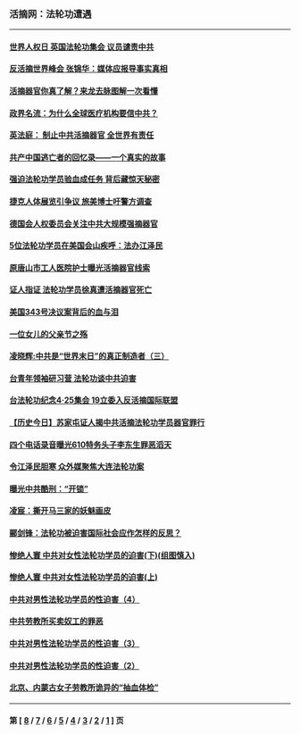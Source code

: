 ### 活摘网：法轮功遭遇
---
#### [世界人权日 英国法轮功集会 议员谴责中共](../../pages/nf5881/n13431763.md?03250430) 
#### [反活摘世界峰会 张锦华：媒体应报导事实真相](../../pages/nf5881/n13278502.md?03250430) 
#### [活摘器官你真了解？来龙去脉图解一次看懂](../../pages/nf5881/n13013820.md?03250430) 
#### [政界名流：为什么全球医疗机构要信中共？](../../pages/nf5881/n11945479.md?03250430) 
#### [英法庭： 制止中共活摘器官 全世界有责任](../../pages/nf5881/n11330691.md?03250430) 
#### [共产中国逃亡者的回忆录——一个真实的故事](../../pages/nf5881/n10918649.md?03250430) 
#### [强迫法轮功学员验血成任务 背后藏惊天秘密](../../pages/nf5881/n4252384.md?03250430) 
#### [捷克人体展览引争议 旅美博士吁警方调查](../../pages/nf5881/n9429187.md?03250430) 
#### [德国会人权委员会关注中共大规模强摘器官](../../pages/nf5881/n8418950.md?03250430) 
#### [5位法轮功学员在美国会山疾呼：法办江泽民](../../pages/nf5881/n8101519.md?03250430) 
#### [原唐山市工人医院护士曝光活摘器官线索](../../pages/nf5881/n8076384.md?03250430) 
#### [证人指证 法轮功学员徐真遭活摘器官死亡](../../pages/nf5881/n8042467.md?03250430) 
#### [美国343号决议案背后的血与泪](../../pages/nf5881/n8020684.md?03250430) 
#### [一位女儿的父亲节之殇](../../pages/nf5881/n8014122.md?03250430) 
#### [凌晓辉:中共是“世界末日”的真正制造者（三）](../../pages/nf5881/n4210333.md?03250430) 
#### [台青年领袖研习营 法轮功谈中共迫害](../../pages/nf5881/n4141857.md?03250430) 
#### [台法轮功纪念4‧25集会 19立委入反活摘国际联盟](../../pages/nf5881/n4141821.md?03250430) 
#### [【历史今日】苏家屯证人揭中共活摘法轮功学员器官罪行](../../pages/nf5881/n4135912.md?03250430) 
#### [四个电话录音曝光610特务头子李东生罪恶滔天](../../pages/nf5881/n4040060.md?03250430) 
#### [令江泽民胆寒 众外媒聚焦大连法轮功案](../../pages/nf5881/n3932671.md?03250430) 
#### [曝光中共酷刑：“开锁”](../../pages/nf5881/n3889373.md?03250430) 
#### [凌宸：撕开马三家的妖魅画皮](../../pages/nf5881/n3849369.md?03250430) 
#### [郦剑锋：法轮功被迫害国际社会应作怎样的反思？](../../pages/nf5881/n3824560.md?03250430) 
#### [惨绝人寰 中共对女性法轮功学员的迫害(下)(组图慎入)](../../pages/nf5881/n3816285.md?03250430) 
#### [惨绝人寰 中共对女性法轮功学员的迫害(上)](../../pages/nf5881/n3815374.md?03250430) 
#### [中共对男性法轮功学员的性迫害（4）](../../pages/nf5881/n3769144.md?03250430) 
#### [中共劳教所买卖奴工的罪恶](../../pages/nf5881/n3769378.md?03250430) 
#### [中共对男性法轮功学员的性迫害（3）](../../pages/nf5881/n3768231.md?03250430) 
#### [中共对男性法轮功学员的性迫害（2）](../../pages/nf5881/n3767211.md?03250430) 
#### [北京、内蒙古女子劳教所诡异的“抽血体检”](../../pages/nf5881/n3753158.md?03250430) 

---
#### 第 [ [8](./8.md?03250430) / [7](./7.md?03250430) / [6](./6.md?03250430) / [5](./5.md?03250430) / [4](./4.md?03250430) / [3](./3.md?03250430) / [2](./2.md?03250430) / [1](./1.md?03250430) ] 页
